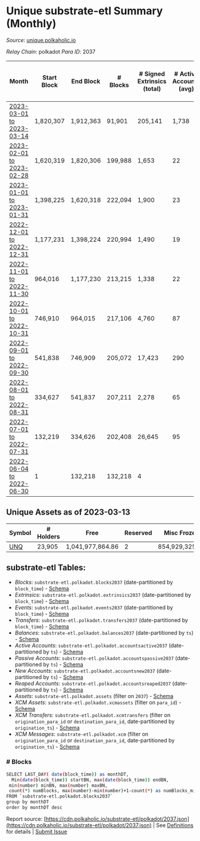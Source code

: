 # Unique substrate-etl Summary (Monthly)

_Source_: [unique.polkaholic.io](https://unique.polkaholic.io)

*Relay Chain*: polkadot
*Para ID*: 2037



| Month | Start Block | End Block | # Blocks | # Signed Extrinsics (total) | # Active Accounts (avg) | # Addresses with Balances (max) | Issues |
| ----- | ----------- | --------- | -------- | --------------------------- | ----------------------- | ------------------------------- | ------ |
| [2023-03-01 to 2023-03-14](/polkadot/2037-unique/2023-03-31.md) | 1,820,307 | 1,912,363 | 91,901 | 205,141 | 1,738 | 23,905 | - 156 (0.17%) |   
| [2023-02-01 to 2023-02-28](/polkadot/2037-unique/2023-02-28.md) | 1,620,319 | 1,820,306 | 199,988 | 1,653 | 22 | 15,826 | -   |   
| [2023-01-01 to 2023-01-31](/polkadot/2037-unique/2023-01-31.md) | 1,398,225 | 1,620,318 | 222,094 | 1,900 | 23 | 15,698 | -   |   
| [2022-12-01 to 2022-12-31](/polkadot/2037-unique/2022-12-31.md) | 1,177,231 | 1,398,224 | 220,994 | 1,490 | 19 | 15,597 | -   |   
| [2022-11-01 to 2022-11-30](/polkadot/2037-unique/2022-11-30.md) | 964,016 | 1,177,230 | 213,215 | 1,338 | 22 | 15,514 | -   |   
| [2022-10-01 to 2022-10-31](/polkadot/2037-unique/2022-10-31.md) | 746,910 | 964,015 | 217,106 | 4,760 | 87 | 15,409 | -   |   
| [2022-09-01 to 2022-09-30](/polkadot/2037-unique/2022-09-30.md) | 541,838 | 746,909 | 205,072 | 17,423 | 290 | 14,884 | -   |   
| [2022-08-01 to 2022-08-31](/polkadot/2037-unique/2022-08-31.md) | 334,627 | 541,837 | 207,211 | 2,278 | 65 | 11,363 | -   |   
| [2022-07-01 to 2022-07-31](/polkadot/2037-unique/2022-07-31.md) | 132,219 | 334,626 | 202,408 | 26,645 | 95 | 11,250 | -   |   
| [2022-06-04 to 2022-06-30](/polkadot/2037-unique/2022-06-30.md) | 1 | 132,218 | 132,218 | 4 |  | 4 | -   |   

## Unique Assets as of 2023-03-13



| Symbol | # Holders | Free | Reserved | Misc Frozen | Frozen | Price | AssetID | 
| ----- | --------- | ---- | -------- | ----------- | ------ | ----- | --- |
| [UNQ](/polkadot/assets/UNQ) | 23,905 | 1,041,977,864.86  | 2  | 854,929,325.69   | 854,929,325.69  |  |   `{"Token":"UNQ"}` | 

## substrate-etl Tables:

* _Blocks_: `substrate-etl.polkadot.blocks2037` (date-partitioned by `block_time`) - [Schema](/schema/balances.json)
* _Extrinsics_: `substrate-etl.polkadot.extrinsics2037` (date-partitioned by `block_time`) - [Schema](/schema/extrinsics.json)
* _Events_: `substrate-etl.polkadot.events2037` (date-partitioned by `block_time`) - [Schema](/schema/events.json)
* _Transfers_: `substrate-etl.polkadot.transfers2037` (date-partitioned by `block_time`) - [Schema](/schema/transfers.json)
* _Balances_: `substrate-etl.polkadot.balances2037` (date-partitioned by `ts`) - [Schema](/schema/balances.json)
* _Active Accounts_: `substrate-etl.polkadot.accountsactive2037` (date-partitioned by `ts`) - [Schema](/schema/accountsactive.json)
* _Passive Accounts_: `substrate-etl.polkadot.accountspassive2037` (date-partitioned by `ts`) - [Schema](/schema/accountspassive.json)
* _New Accounts_: `substrate-etl.polkadot.accountsnew2037` (date-partitioned by `ts`) - [Schema](/schema/accountsnew.json)
* _Reaped Accounts_: `substrate-etl.polkadot.accountsreaped2037` (date-partitioned by `ts`) - [Schema](/schema/accountsreaped.json)
* _Assets_: `substrate-etl.polkadot.assets` (filter on `2037`) - [Schema](/schema/assets.json)
* _XCM Assets_: `substrate-etl.polkadot.xcmassets` (filter on `para_id`) - [Schema](/schema/xcmassets.json)
* _XCM Transfers_: `substrate-etl.polkadot.xcmtransfers` (filter on `origination_para_id` or `destination_para_id`, date-partitioned by `origination_ts`) - [Schema](/schema/xcmtransfers.json)
* _XCM Messages_: `substrate-etl.polkadot.xcm` (filter on `origination_para_id` or `destination_para_id`, date-partitioned by `origination_ts`) - [Schema](/schema/xcm.json)

### # Blocks
```bash
SELECT LAST_DAY( date(block_time)) as monthDT,
  Min(date(block_time)) startBN, max(date(block_time)) endBN, 
 min(number) minBN, max(number) maxBN, 
 count(*) numBlocks, max(number)-min(number)+1-count(*) as numBlocks_missing 
FROM `substrate-etl.polkadot.blocks2037` 
group by monthDT 
order by monthDT desc
```


Report source: [https://cdn.polkaholic.io/substrate-etl/polkadot/2037.json](https://cdn.polkaholic.io/substrate-etl/polkadot/2037.json) | See [Definitions](/DEFINITIONS.md) for details | [Submit Issue](https://github.com/colorfulnotion/substrate-etl/issues)
